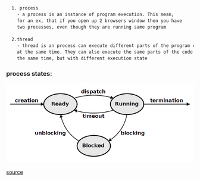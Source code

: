 ```html
  1. process
    - a process is an instance of program execution. This mean,
    for an ex, that if you open up 2 browsers window then you have
    two processes, even though they are running same program

  2.thread
    - thread is an process can execute different parts of the program code
    at the same time. They can also execute the same parts of the code at
    the same time, but with different execution state
```

### process states:

![process states](../../Assets/process_state.png "process states")

[source](https://www.d.umn.edu/~gshute/os/processes-and-threads.xhtml)